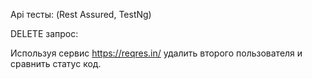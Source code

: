 Арі тесты: (Rest Assured, TestNg)

DELETE запрос:

Используя сервис https://reqres.in/
удалить второго пользователя и сравнить статус код.
